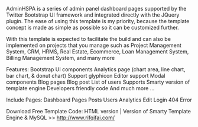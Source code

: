 AdminHSPA is a series of admin panel dashboard pages supported by the Twitter Bootstrap UI framework and integrated directly with the JQuery plugin. The ease of using this template is my priority, because the template concept is made as simple as possible so it can be customized further.

With this template is expected to facilitate the build and can also be implemented on projects that you manage such as Project Management System, CRM, HRMS, Real Estate, Ecommerce, Loan Management System, Billing Management System, and many more

Features:
    Bootstrap
    UI components
    Analytics page (chart area, line chart, bar chart, & donut chart)
    Support glyphicon
    Editor support
    Modal components
    Blog pages
    Blog post
    List of users
    Supports Smarty version of template engine
    Developers friendly code
    And much more ...

Include Pages:
    Dashboard
    Pages
    Posts
    Users
    Analytics
    Edit
    Login
    404 Error

Download Free Template Code:
HTML version | Version of Smarty Template Engine & MySQL >> http://www.rifqifai.com/
